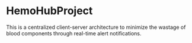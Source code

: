 # HemoHubProject
This is a centralized client-server architecture to minimize the wastage of blood components through real-time alert notifications. 
